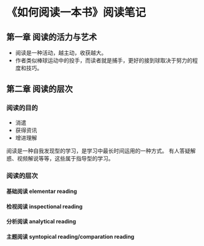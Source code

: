 # 《如何阅读一本书》阅读笔记
## 第一章 阅读的活力与艺术
- 阅读是一种活动，越主动，收获越大。
- 作者类似棒球运动中的投手，而读者就是捕手，更好的接到球取决于努力的程度和技巧。
## 第二章 阅读的层次
### 阅读的目的
- 消遣
- 获得资讯
- 增进理解

阅读是一种自我发现型的学习，是学习中最长时间运用的一种方式。
有人答疑解惑、视频解说等等，这些属于指导型的学习。

### 阅读的层次
#### 基础阅读 elementar reading
#### 检视阅读 inspectional reading
#### 分析阅读 analytical reading
#### 主题阅读 syntopical reading/comparation reading
